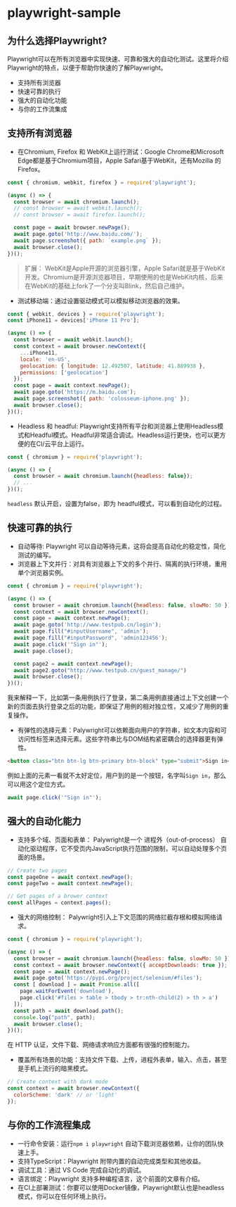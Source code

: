 # playwright-sample

## 为什么选择Playwright?

Playwright可以在所有浏览器中实现快速、可靠和强大的自动化测试。这里将介绍Playwright的特点，以便于帮助你快速的了解Playwright。

* 支持所有浏览器
* 快速可靠的执行
* 强大的自动化功能
* 与你的工作流集成

## 支持所有浏览器

* 在Chromium, Firefox 和 WebKit上运行测试：Google Chrome和Microsoft Edge都是基于Chromium项目，Apple Safari基于WebKit，还有Mozilla 的Firefox。

```js
const { chromium, webkit, firefox } = require('playwright');

(async () => {
  const browser = await chromium.launch();
  // const browser = await webkit.launch();
  // const browser = await firefox.launch();

  const page = await browser.newPage();
  await page.goto('http://www.baidu.com/');
  await page.screenshot({ path: `example.png` });
  await browser.close();
})();
```

> 扩展：
> WebKit是Apple开源的浏览器引擎，Apple Safari就是基于WebKit开发。Chromium是开源浏览器项目，早期使用的也是WebKit内核，后来在WebKit的基础上fork了一个分支叫Blink，然后自己维护。

* 测试移动端：通过设置驱动模式可以模拟移动浏览器的效果。

```js
const { webkit, devices } = require('playwright');
const iPhone11 = devices['iPhone 11 Pro'];

(async () => {
  const browser = await webkit.launch();
  const context = await browser.newContext({
    ...iPhone11,
    locale: 'en-US',
    geolocation: { longitude: 12.492507, latitude: 41.889938 },
    permissions: ['geolocation']
  });
  const page = await context.newPage();
  await page.goto('https://m.baidu.com');
  await page.screenshot({ path: 'colosseum-iphone.png' });
  await browser.close();
})();
```

* Headless 和 headful: Playwright支持所有平台和浏览器上使用Headless模式和Headful模式。Headful非常适合调试。Headless运行更快，也可以更方便的在CI/云平台上运行。

```js
const { chromium } = require('playwright');

(async () => {
  const browser = await chromium.launch({headless: false});
  // ...
})();
```
`headless` 默认开启，设置为false，即为 headful模式，可以看到自动化的过程。


## 快速可靠的执行

* 自动等待: Playwright 可以自动等待元素，这将会提高自动化的稳定性，简化测试的编写。
* 浏览器上下文并行：对具有浏览器上下文的多个并行、隔离的执行环境，重用单个浏览器实例。

```js
const { chromium } = require('playwright');

(async () => {
  const browser = await chromium.launch({headless: false, slowMo: 50 });
  const context = await browser.newContext();
  const page = await context.newPage();
  await page.goto('http://www.testpub.cn/login');
  await page.fill("#inputUsername", 'admin');
  await page.fill("#inputPassword", 'admin123456');
  await page.click('"Sign in"');
  await page.close();

  const page2 = await context.newPage();
  await page2.goto("http://www.testpub.cn/guest_manage/")
  await browser.close();
})();
```

我来解释一下，比如第一条用例执行了登录，第二条用例直接通过上下文创建一个新的页面去执行登录之后的功能，即保证了用例的相对独立性，又减少了用例的重复操作。

* 有弹性的选择元素：Palywright可以依赖面向用户的字符串，如文本内容和可访问性标签来选择元素。这些字符串比与DOM结构紧密耦合的选择器更有弹性。

```html
<button class="btn btn-lg btn-primary btn-block" type="submit">Sign in</button>
```
例如上面的元素一看就不太好定位，用户到的是一个按钮，名字叫`Sign in`，那么可以用这个定位方式。

```js
await page.click('"Sign in"');
```

## 强大的自动化能力

* 支持多个域、页面和表单： Palywright是一个 进程外（out-of-process） 自动化驱动程序，它不受页内JavaScript执行范围的限制，可以自动处理多个页面的场景。

```js
// Create two pages
const pageOne = await context.newPage();
const pageTwo = await context.newPage();

// Get pages of a brower context
const allPages = context.pages();
```

* 强大的网络控制： Palywright引入上下文范围的网络拦截存根和模拟网络请求。

```js
const { chromium } = require('playwright');

(async () => {
  const browser = await chromium.launch({headless: false, slowMo: 50 });
  const context = await browser.newContext({ acceptDownloads: true });
  const page = await context.newPage();
  await page.goto('https://pypi.org/project/selenium/#files');
  const [ download ] = await Promise.all([
    page.waitForEvent('download'), 
    page.click('#files > table > tbody > tr:nth-child(2) > th > a')
  ]);
  const path = await download.path();
  console.log("path", path);
  await browser.close();
})();
```

在 HTTP 认证，文件下载、网络请求响应方面都有很强的控制能力。

* 覆盖所有场景的功能：支持文件下载、上传，进程外表单，输入、点击，甚至是手机上流行的暗黑模式。

```js
// Create context with dark mode
const context = await browser.newContext({
  colorScheme: 'dark' // or 'light'
});
```

## 与你的工作流程集成

* 一行命令安装：运行`npm i playwright` 自动下载浏览器依赖，让你的团队快速上手。
* 支持TypeScript：Playwright 附带内置的自动完成类型和其他收益。
* 调试工具：通过 VS Code 完成自动化的调试。
* 语言绑定：Playwright 支持多种编程语言，这个前面的文章有介绍。
* 在CI上部署测试：你要可以使用Docker镜像，Playwright默认也是headless模式，你可以在任何环境上执行。